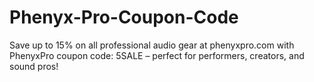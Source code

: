 # Phenyx-Pro-Coupon-Code
Save up to 15% on all professional audio gear at phenyxpro.com with PhenyxPro coupon code: 5SALE – perfect for performers, creators, and sound pros!

